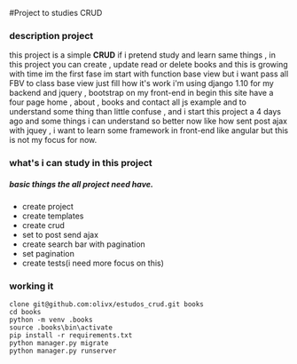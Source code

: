 
#Project to studies CRUD

### description project
this project is a simple **CRUD**  if i pretend study and learn same things , in this project you can create , update read or delete
books and this is growing with time im the first fase im start with function base view but i want pass all FBV to class base view
just fill how it's work i'm using django 1.10 for my backend and jquery , bootstrap on my front-end in begin this site have a four
page home , about , books and contact all js example and to understand some thing than little confuse , and i start this project
a 4 days ago and some things i can understand so better now like how sent post ajax with jquey , i want to learn some framework
in front-end like angular but this is not my focus for now.

### what's i can study in this project
##### basic things the all project need have.
- create project
- create templates
- create crud
- set to post send ajax
- create search bar with pagination
- set pagination
- create tests(i need more focus on this)


### working it
```
clone git@github.com:olivx/estudos_crud.git books
cd books
python -m venv .books
source .books\bin\activate
pip install -r requirements.txt
python manager.py migrate
python manager.py runserver
```




